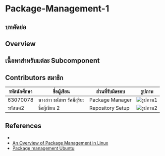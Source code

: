 # Package-Management-1

## บทคัดย่อ

## Overview

## เนื้อหาสำหรับแต่ละ Subcomponent

## Contributors สมาชิก 

| รหัสนักศึกษา    | ชื่อผู้เขียน     | ส่วนที่รับผิดชอบ  | รูปภาพ |
|------------|---------------|------------------|---------|
| 63070078   | นางสาว ธนัชพร รัศมีสุริยะ  | Package Manager | ![รูปภาพ1](link-to-image1) |
| รหัสนศ2   | ชื่อผู้เขียน 2  | Repository Setup | ![รูปภาพ2](link-to-image2) |


## References

* []()
* [An Overview of Package Management in Linux](https://www.linode.com/docs/guides/linux-package-management-overview/)
* [Package management Ubuntu](https://ubuntu.com/server/docs/package-management)

